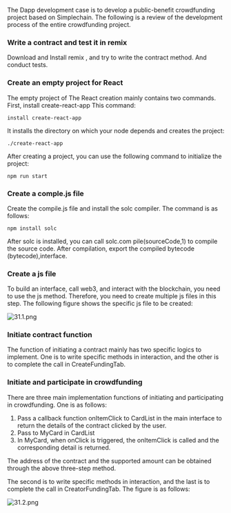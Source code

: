 The Dapp development case is to develop a public-benefit crowdfunding project based on Simplechain. The following is a review of the development process of the entire crowdfunding project.

### Write a contract and test it in remix

Download and Install remix , and try to write the contract method. And conduct tests.

###  Create an empty project for React

The empty project of The React creation mainly contains two commands. First, install create-react-app This command:

    install create-react-app

It installs the directory on which your node depends and creates the project:

    ./create-react-app

After creating a project, you can use the following command to initialize the project:

    npm run start

###  Create a comple.js file

Create the compile.js file and install the solc compiler. The command is as follows:

    npm install solc

After solc is installed, you can call solc.com pile(sourceCode,1) to compile the source code. After compilation, export the compiled bytecode (bytecode),interface.

### Create a js file

To build an interface, call web3, and interact with the blockchain, you need to use the js method. Therefore, you need to create multiple js files in this step. The following figure shows the specific js file to be created:

![31.1.png](https://i.loli.net/2020/06/09/9KU2YTZQ5PDS1GB.png)

### Initiate contract function

The function of initiating a contract mainly has two specific logics to implement. One is to write specific methods in interaction, and the other is to complete the call in CreateFundingTab.

### Initiate and participate in crowdfunding

There are three main implementation functions of initiating and participating in crowdfunding. One is as follows:

1. Pass a callback function onItemClick to CardList in the main interface to return the details of the contract clicked by the user.
2. Pass to MyCard in CardList
3. In MyCard, when onClick is triggered, the onItemClick is called and the corresponding detail is returned.

The address of the contract and the supported amount can be obtained through the above three-step method.

The second is to write specific methods in interaction, and the last is to complete the call in CreatorFundingTab. The figure is as follows:

![31.2.png](https://i.loli.net/2020/06/09/J7ZKT6YdCp15aVO.png)





